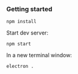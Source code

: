 ### Getting started

`npm install`

Start dev server:

`npm start`

In a new terminal window:

`electron .`
